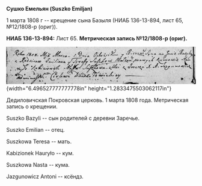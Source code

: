 **Сушко Емельян (Suszko Emiljan)**

1 марта 1808 г -- крещение сына Базыля (НИАБ 136-13-894, лист 65,
№12/1808-р (ориг)).

**НИАБ 136-13-894:** Лист 65. **Метрическая запись №12/1808-р (ориг).**

![](./media/9c9663611ec8f41d72b446b8d6a53a73d66438b2.png){width="6.496527777777778in"
height="1.2833475503062117in"}

Дедиловичская Покровская церковь. 1 марта 1808 года. Метрическая запись
о крещении.

Suszko Bazyli -- сын родителей с деревни Заречье.

Suszko Emilian -- отец.

Suszkowa Teresa -- мать.

Kabizionek Hauryło -- кум.

Suszkowa Nasta -- кума.

Jazgunowicz Antoni -- ксёндз.
